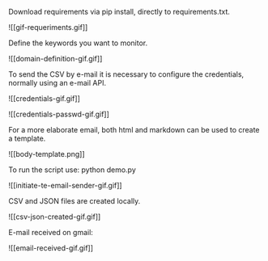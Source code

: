 Download requirements via pip install, directly to requirements.txt.

![[gif-requeriments.gif]]

Define the keywords you want to monitor.

![[domain-definition-gif.gif]]

To send the CSV by e-mail it is necessary to configure the credentials, normally using an e-mail API.

![[credentials-gif.gif]]

![[credentials-passwd-gif.gif]]

For a more elaborate email, both html and markdown can be used to create a template.

![[body-template.png]]

To run the script use: python demo.py

![[initiate-te-email-sender-gif.gif]]

CSV and JSON files are created locally.

![[csv-json-created-gif.gif]]

E-mail received on gmail:

![[email-received-gif.gif]]